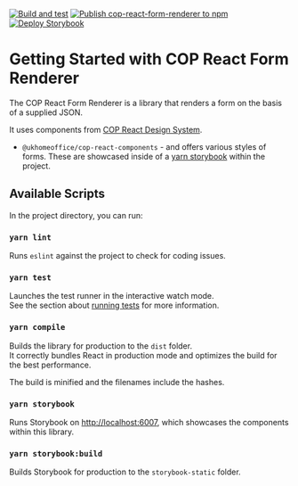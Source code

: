 [![Build and test](https://github.com/UKHomeOffice/cop-react-form-renderer/actions/workflows/build-and-test.yml/badge.svg)](https://github.com/UKHomeOffice/cop-react-form-renderer/actions/workflows/build-and-test.yml)
[![Publish cop-react-form-renderer to npm](https://github.com/UKHomeOffice/cop-react-form-renderer/actions/workflows/publish-cop-react-form-renderer-to-npm.yml/badge.svg)](https://github.com/UKHomeOffice/cop-react-form-renderer/actions/workflows/publish-cop-react-form-renderer-to-npm.yml)
[![Deploy Storybook](https://github.com/UKHomeOffice/cop-react-form-renderer/actions/workflows/deploy-storybook.yml/badge.svg)](https://github.com/UKHomeOffice/cop-react-form-renderer/actions/workflows/deploy-storybook.yml)
# Getting Started with COP React Form Renderer

The COP React Form Renderer is a library that renders a form on the basis of a supplied JSON.

It uses components from [COP React Design System](https://github.com/UKHomeOffice/cop-react-design-system).
- `@ukhomeoffice/cop-react-components` - and offers various styles of forms. These are showcased inside of
a [yarn storybook](Storybook) within the project.

## Available Scripts

In the project directory, you can run:

### `yarn lint`

Runs `eslint` against the project to check for coding issues.

### `yarn test`

Launches the test runner in the interactive watch mode.\
See the section about [running tests](https://facebook.github.io/create-react-app/docs/running-tests) for more information.

### `yarn compile`

Builds the library for production to the `dist` folder.\
It correctly bundles React in production mode and optimizes the build for the best performance.

The build is minified and the filenames include the hashes.

### `yarn storybook`

Runs Storybook on [http://localhost:6007](http://localhost:6007), which showcases the components within this library.

### `yarn storybook:build`

Builds Storybook for production to the `storybook-static` folder.
